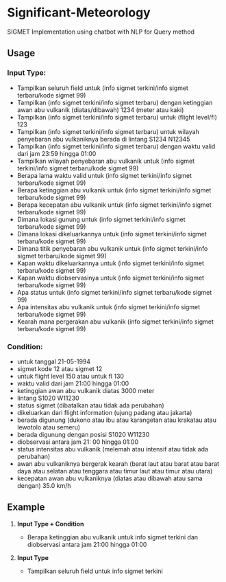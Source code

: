 # Significant-Meteorology
SIGMET Implementation using chatbot with NLP for Query method

## Usage

### Input Type:

* Tampilkan seluruh field untuk (info sigmet terkini/info sigmet terbaru/kode sigmet 99)
* Tampilkan (info sigmet terkini/info sigmet terbaru) dengan ketinggian awan abu vulkanik (diatas/dibawah) 1234 (meter atau kaki)
* Tampilkan (info sigmet terkini/info sigmet terbaru) untuk (flight level/fl) 123
* Tampilkan (info sigmet terkini/info sigmet terbaru) untuk wilayah penyebaran abu vulkaniknya berada di lintang S1234 N12345
* Tampilkan (info sigmet terkini/info sigmet terbaru) dengan waktu valid dari jam 23:59 hingga 01:00
* Tampilkan wilayah penyebaran abu vulkanik untuk (info sigmet terkini/info sigmet terbaru/kode sigmet 99)
* Berapa lama waktu valid untuk (info sigmet terkini/info sigmet terbaru/kode sigmet 99)
* Berapa ketinggian abu vulkanik untuk (info sigmet terkini/info sigmet terbaru/kode sigmet 99)
* Berapa kecepatan abu vulkanik untuk (info sigmet terkini/info sigmet terbaru/kode sigmet 99)
* Dimana lokasi gunung untuk (info sigmet terkini/info sigmet terbaru/kode sigmet 99)
* Dimana lokasi dikeluarkannya untuk (info sigmet terkini/info sigmet terbaru/kode sigmet 99)
* Dimana titik penyebaran abu vulkanik untuk (info sigmet terkini/info sigmet terbaru/kode sigmet 99)
* Kapan waktu dikeluarkannya untuk (info sigmet terkini/info sigmet terbaru/kode sigmet 99)
* Kapan waktu diobservasinya untuk (info sigmet terkini/info sigmet terbaru/kode sigmet 99)
* Apa status untuk (info sigmet terkini/info sigmet terbaru/kode sigmet 99)
* Apa intensitas abu vulkanik untuk (info sigmet terkini/info sigmet terbaru/kode sigmet 99)
* Kearah mana pergerakan abu vulkanik (info sigmet terkini/info sigmet terbaru/kode sigmet 99)

### Condition:

* untuk tanggal 21-05-1994
* sigmet kode 12 atau sigmet 12
* untuk flight level 150 atau untuk fl 130
* waktu valid dari jam 21:00 hingga 01:00
* ketinggian awan abu vulkanik diatas 3000 meter
* lintang S1020 W11230
* status sigmet (dibatalkan atau tidak ada perubahan)
* dikeluarkan dari flight information (ujung padang atau jakarta)
* berada digunung (dukono atau ibu atau karangetan atau krakatau atau lewotolo atau semeru)
* berada digunung dengan posisi S1020 W11230
* diobservasi antara jam 21: 00 hingga 01:00
* status intensitas abu vulkanik (melemah atau intensif atau tidak ada perubahan)
* awan abu vulkaniknya bergerak kearah (barat laut atau barat atau barat daya atau selatan atau tenggara atau timur laut atau timur atau utara)
* kecepatan awan abu vulkaniknya (diatas atau dibawah atau sama dengan) 35.0 km/h

## Example
1. **Input Type + Condition**
    * Berapa ketinggian abu vulkanik untuk info sigmet terkini dan diobservasi antara jam 21:00 hingga 01:00
   
2. **Input Type**
    * Tampilkan seluruh field untuk info sigmet terkini